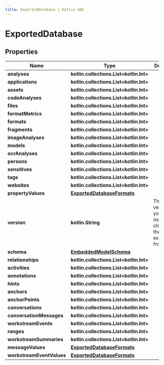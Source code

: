 ```yaml
---
title: ExportedDatabase | Kotlin SDK
---
```




# ExportedDatabase

## Properties
Name | Type | Description | Notes
------------ | ------------- | ------------- | -------------
**analyses** | **kotlin.collections.List&lt;kotlin.Int&gt;** |  | 
**applications** | **kotlin.collections.List&lt;kotlin.Int&gt;** |  | 
**assets** | **kotlin.collections.List&lt;kotlin.Int&gt;** |  | 
**codeAnalyses** | **kotlin.collections.List&lt;kotlin.Int&gt;** |  | 
**files** | **kotlin.collections.List&lt;kotlin.Int&gt;** |  | 
**formatMetrics** | **kotlin.collections.List&lt;kotlin.Int&gt;** |  | 
**formats** | **kotlin.collections.List&lt;kotlin.Int&gt;** |  | 
**fragments** | **kotlin.collections.List&lt;kotlin.Int&gt;** |  | 
**imageAnalyses** | **kotlin.collections.List&lt;kotlin.Int&gt;** |  | 
**models** | **kotlin.collections.List&lt;kotlin.Int&gt;** |  | 
**ocrAnalyses** | **kotlin.collections.List&lt;kotlin.Int&gt;** |  | 
**persons** | **kotlin.collections.List&lt;kotlin.Int&gt;** |  | 
**sensitives** | **kotlin.collections.List&lt;kotlin.Int&gt;** |  | 
**tags** | **kotlin.collections.List&lt;kotlin.Int&gt;** |  | 
**websites** | **kotlin.collections.List&lt;kotlin.Int&gt;** |  | 
**propertyValues** | [**ExportedDatabaseFormats**](ExportedDatabaseFormats) |  | 
**version** | **kotlin.String** | This is the version of your os_server or cloud_server that we we exporting from. | 
**schema** | [**EmbeddedModelSchema**](EmbeddedModelSchema) |  |  [optional]
**relationships** | **kotlin.collections.List&lt;kotlin.Int&gt;** |  |  [optional]
**activities** | **kotlin.collections.List&lt;kotlin.Int&gt;** |  |  [optional]
**annotations** | **kotlin.collections.List&lt;kotlin.Int&gt;** |  |  [optional]
**hints** | **kotlin.collections.List&lt;kotlin.Int&gt;** |  |  [optional]
**anchors** | **kotlin.collections.List&lt;kotlin.Int&gt;** |  |  [optional]
**anchorPoints** | **kotlin.collections.List&lt;kotlin.Int&gt;** |  |  [optional]
**conversations** | **kotlin.collections.List&lt;kotlin.Int&gt;** |  |  [optional]
**conversationMessages** | **kotlin.collections.List&lt;kotlin.Int&gt;** |  |  [optional]
**workstreamEvents** | **kotlin.collections.List&lt;kotlin.Int&gt;** |  |  [optional]
**ranges** | **kotlin.collections.List&lt;kotlin.Int&gt;** |  |  [optional]
**workstreamSummaries** | **kotlin.collections.List&lt;kotlin.Int&gt;** |  |  [optional]
**messageValues** | [**ExportedDatabaseFormats**](ExportedDatabaseFormats) |  |  [optional]
**workstreamEventValues** | [**ExportedDatabaseFormats**](ExportedDatabaseFormats) |  |  [optional]




